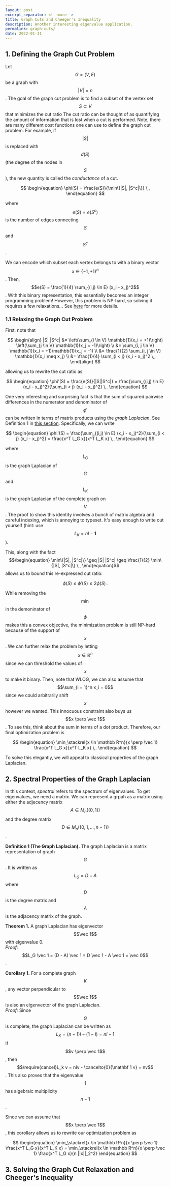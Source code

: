 ```yaml
---
layout: post
excerpt_separator: <!--more-->
title: Graph Cuts and Cheeger's Inequality
description: Another interesting eigenvalue application.
permalink: graph-cuts/
date: 2022-01-31
---
```


## 1. Defining the Graph Cut Problem

Let $$G = (V, E)$$ be a graph with $$|V| = n$$.
The goal of the graph cut problem is to find a subset of the vertex set $$S \subset V$$ that minimizes the cut ratio<span class="sidenote-number"></span>
<span class="sidenote">
    The cut ratio can be thought of as quantifying the amount of information that is lost when a cut is performed.
    Note, there are many different cost functions one can use to define the graph cut problem.
    For example, if $$|S|$$ is replaced with $$d(S)$$ (the degree of the nodes in $$S$$), the new quantity is called the *conductance* of a cut.
</span>

$$
\begin{equation}
    \phi(S) = \frac{e(S)}{\min\{|S|, |S^c|\}} \,,
\end{equation}
$$

where $$e(S) = e(S^c)$$ is the number of edges connecting $$S$$ and $$S^c$$.

We can encode which subset each vertex belongs to with a binary vector $$x \in \{-1, +1\}^n$$.
Then, $$e(S) = \frac{1}{4} \sum_{(i,j) \in E} (x_i - x_j)^2$$.
With this binary representation, this essentially becomes an integer programming problem!
However, this problem is NP-hard,<span class="sidenote-number"></span> so solving it requires a few relaxations...
<span class="sidenote">
    See [here](https://en.wikipedia.org/wiki/Cut_(graph_theory)#Maximum_cut) for more details.
</span>

### 1.1 Relaxing the Graph Cut Problem

First, note that

$$
\begin{align}
    |S| |S^c|
    &= \left(\sum_{i \in V} \mathbb{1}(x_i = +1)\right) \left(\sum_{j \in V} \mathbb{1}(x_j = -1)\right) \\
    &= \sum_{i, j \in V} \mathbb{1}(x_i = +1)\mathbb{1}(x_j = -1) \\
    &= \frac{1}{2} \sum_{i, j \in V} \mathbb{1}(x_i \neq x_j) \\
    &= \frac{1}{4} \sum_{i < j} (x_i - x_j)^2 \,,
\end{align}
$$

allowing us to rewrite the cut ratio as

$$
\begin{equation}
    \phi'(S) = \frac{e(S)}{|S||S^c|} = \frac{\sum_{(i,j) \in E} (x_i - x_j)^2}{\sum_{i < j} (x_i - x_j)^2} \,.
\end{equation}
$$

One very interesting and surprising fact is that the sum of squared pairwise differences in the numerator and denominator of $$\phi'$$ can be written in terms of matrix products using the *graph Laplacian*.<span class="sidenote-number"></span>
<span class="sidenote">
    See Definition 1 in [this section](#2-spectral-properties-of-the-graph-laplacian).
</span>
Specifically, we can write

$$
\begin{equation}
    \phi'(S) = 
    \frac{\sum_{(i,j) \in E} (x_i - x_j)^2}{\sum_{i < j} (x_i - x_j)^2}
    =
    \frac{x^T L_G x}{x^T L_K x} \,,
\end{equation}
$$

where $$L_G$$ is the graph Laplacian of $$G$$ and $$L_K$$ is the graph Laplacian of the complete graph on $$V$$.<span class="sidenote-number"></span>
<span class="sidenote">
    The proof to show this identity involves a bunch of matrix algebra and careful indexing, which is annoying to typeset.
    It's easy enough to write out yourself (hint: use $$L_K = nI - \mathbf 1$$).
</span>

This, along with the fact
$$\begin{equation} 
    \min\{|S|, |S^c|\} \geq |S| |S^c| \geq \frac{1}{2} \min\{|S|, |S^c|\} \,,
\end{equation}$$
allows us to bound this re-expressed cut ratio:

$$
\begin{equation}
    \phi(S) \leq \phi'(S) \leq 2 \phi(S) \,.
\end{equation}
$$

While removing the $$\min$$ in the demoninator of $$\phi$$ makes this a convex objective, the minimization problem is still NP-hard because of the support of $$x$$.
We can further relax the problem by letting $$x \in \mathbb{R}^n$$ since we can threshold the values of $$x$$ to make it binary.
Then, note that WLOG, we can also assume that $$\sum_{i = 1}^n x_i = 0$$ since we could arbitrarily shift $$x$$ however we wanted.<span class="sidenote-number"></span>
<span class="sidenote">
    This innocuous constraint also buys us $$x \perp \vec 1$$. To see this, think about the sum in terms of a dot product.
</span>
Therefore, our final optimization problem is

$$
\begin{equation}
    \min_\stackrel{x \in \mathbb R^n}{x \perp \vec 1} \frac{x^T L_G x}{x^T L_K x} \,.
\end{equation}
$$

To solve this elegantly, we will appeal to classical properties of the graph Laplacian.

## 2. Spectral Properties of the Graph Laplacian

In this context, *spectral* refers to the spectrum of eigenvalues.
To get eigenvalues, we need a matrix.
We can represent a grpah as a matrix using either the adjecency matrix $$A \in M_n(\{0, 1\})$$ and the degree matrix $$D \in M_n(\{0, 1, \dots, n-1\})$$.

**Definition 1 (The Graph Laplacian).**
The graph Laplacian is a matrix representation of graph $$G$$. It is written as $$L_G = D - A$$ where $$D$$ is the degree matrix and $$A$$ is the adjacency matrix of the graph.

**Theorem 1.** A graph Laplacian has eigenvector $$\vec 1$$ with eigenvalue 0.
\
*Proof:* $$L_G \vec 1 = (D - A) \vec 1 = D \vec 1 - A \vec 1 = \vec 0$$.

**Corollary 1.** For a complete graph $$K$$, any vector perpendicular to $$\vec 1$$ is also an eigenvector of the graph Laplacian.
\
*Proof:* 
Since $$G$$ is complete, the graph Laplacian can be written as $$L_K = (n-1)I - (\mathbf 1 - I) = nI - \mathbf 1$$
If $$v \perp \vec 1$$, then $$\require{cancel}L_k v = nIv - \cancelto{0}{\mathbf 1 v} = nv$$.
This also proves that the eigenvalue $$1$$ has algebraic multiplicity $$n-1$$.

Since we can assume that $$x \perp \vec 1$$, this corollary allows us to rewrite our optimization problem as

$$
\begin{equation}
    \min_\stackrel{x \in \mathbb R^n}{x \perp \vec 1} \frac{x^T L_G x}{x^T L_K x}
    =
    \min_\stackrel{x \in \mathbb R^n}{x \perp \vec 1} \frac{x^T L_G x}{n ||x||_2^2}
\end{equation}
$$

## 3. Solving the Graph Cut Relaxation and Cheeger's Inequality